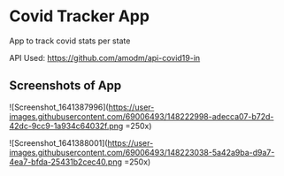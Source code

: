 # Covid Tracker App
App to track covid stats per state

API Used: https://github.com/amodm/api-covid19-in

## Screenshots of App

![Screenshot_1641387996](https://user-images.githubusercontent.com/69006493/148222998-adecca07-b72d-42dc-9cc9-1a934c64032f.png =250x)

![Screenshot_1641388001](https://user-images.githubusercontent.com/69006493/148223038-5a42a9ba-d9a7-4ea7-bfda-25431b2cec40.png =250x)
